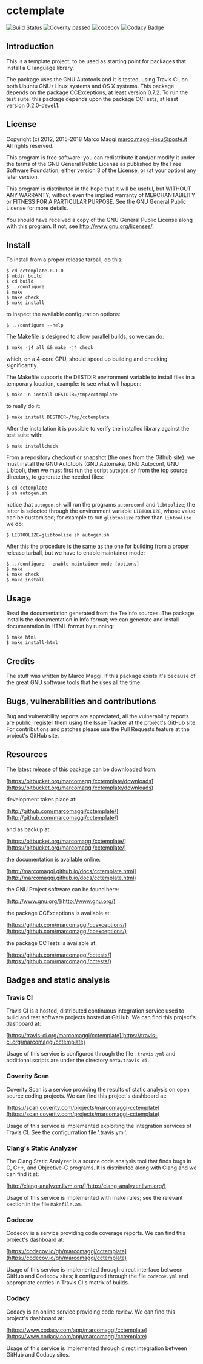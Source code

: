 # cctemplate

[![Build Status](https://travis-ci.org/marcomaggi/cctemplate.svg?branch=master)](https://travis-ci.org/marcomaggi/cctemplate)
[![Coverity passed](https://scan.coverity.com/projects/12801/badge.svg)](https://scan.coverity.com/projects/marcomaggi-cctemplate)
[![codecov](https://codecov.io/gh/marcomaggi/cctemplate/branch/master/graph/badge.svg)](https://codecov.io/gh/marcomaggi/cctemplate)
[![Codacy Badge](https://api.codacy.com/project/badge/Grade/b07b27b019014a2198d498e2e623ad5a)](https://www.codacy.com/app/marcomaggi/cctemplate?utm_source=github.com&amp;utm_medium=referral&amp;utm_content=marcomaggi/cctemplate&amp;utm_campaign=Badge_Grade)


## Introduction

This is  a template project, to  be used as starting  point for packages
that install a C language library.

The package uses the GNU Autotools and it is tested, using Travis CI, on
both Ubuntu GNU+Linux systems and OS X systems.  This package depends on
the  package CCExceptions,  at least  version  0.7.2.  To  run the  test
suite: this package  depends upon the package CCTests,  at least version
0.2.0-devel.1.


## License

Copyright (c) 2012, 2015-2018 Marco Maggi <marco.maggi-ipsu@poste.it><br/>
All rights reserved.

This program is free software: you  can redistribute it and/or modify it
under the  terms of the GNU  General Public License as  published by the
Free Software Foundation,  either version 3 of the License,  or (at your
option) any later version.

This program  is distributed  in the  hope that it  will be  useful, but
WITHOUT   ANY   WARRANTY;  without   even   the   implied  warranty   of
MERCHANTABILITY  or  FITNESS FOR  A  PARTICULAR  PURPOSE.  See  the  GNU
General Public License for more details.

You should have received a copy  of the GNU General Public License along
with this program.  If not, see <http://www.gnu.org/licenses/>.


## Install

To install from a proper release tarball, do this:

```
$ cd cctemplate-0.1.0
$ mkdir build
$ cd build
$ ../configure
$ make
$ make check
$ make install
```

to inspect the available configuration options:

```
$ ../configure --help
```

The Makefile is designed to allow parallel builds, so we can do:

```
$ make -j4 all && make -j4 check
```

which,  on  a  4-core  CPU,   should  speed  up  building  and  checking
significantly.

The Makefile supports the DESTDIR  environment variable to install files
in a temporary location, example: to see what will happen:

```
$ make -n install DESTDIR=/tmp/cctemplate
```

to really do it:

```
$ make install DESTDIR=/tmp/cctemplate
```

After the  installation it is  possible to verify the  installed library
against the test suite with:

```
$ make installcheck
```

From a repository checkout or snapshot  (the ones from the Github site):
we  must install  the GNU  Autotools  (GNU Automake,  GNU Autoconf,  GNU
Libtool), then  we must first run  the script `autogen.sh` from  the top
source directory, to generate the needed files:

```
$ cd cctemplate
$ sh autogen.sh

```

notice  that  `autogen.sh`  will   run  the  programs  `autoreconf`  and
`libtoolize`; the  latter is  selected through the  environment variable
`LIBTOOLIZE`,  whose  value  can  be  customised;  for  example  to  run
`glibtoolize` rather than `libtoolize` we do:

```
$ LIBTOOLIZE=glibtoolize sh autogen.sh
```

After this  the procedure  is the same  as the one  for building  from a
proper release tarball, but we have to enable maintainer mode:

```
$ ../configure --enable-maintainer-mode [options]
$ make
$ make check
$ make install
```

## Usage

Read the documentation generated from  the Texinfo sources.  The package
installs the documentation  in Info format; we can  generate and install
documentation in HTML format by running:

```
$ make html
$ make install-html
```


## Credits

The  stuff was  written by  Marco Maggi.   If this  package exists  it's
because of the great GNU software tools that he uses all the time.


## Bugs, vulnerabilities and contributions

Bug  and vulnerability  reports are  appreciated, all  the vulnerability
reports  are  public; register  them  using  the  Issue Tracker  at  the
project's GitHub  site.  For  contributions and  patches please  use the
Pull Requests feature at the project's GitHub site.


## Resources

The latest release of this package can be downloaded from:

[https://bitbucket.org/marcomaggi/cctemplate/downloads](https://bitbucket.org/marcomaggi/cctemplate/downloads)

development takes place at:

[http://github.com/marcomaggi/cctemplate/](http://github.com/marcomaggi/cctemplate/)

and as backup at:

[https://bitbucket.org/marcomaggi/cctemplate/](https://bitbucket.org/marcomaggi/cctemplate/)

the documentation is available online:

[http://marcomaggi.github.io/docs/cctemplate.html](http://marcomaggi.github.io/docs/cctemplate.html)

the GNU Project software can be found here:

[http://www.gnu.org/](http://www.gnu.org/)

the package CCExceptions is available at:

[https://github.com/marcomaggi/ccexceptions/](https://github.com/marcomaggi/ccexceptions/)

the package CCTests is available at:

[https://github.com/marcomaggi/cctests/](https://github.com/marcomaggi/cctests/)


## Badges and static analysis

### Travis CI

Travis CI is  a hosted, distributed continuous  integration service used
to build and test software projects  hosted at GitHub.  We can find this
project's dashboard at:

[https://travis-ci.org/marcomaggi/cctemplate](https://travis-ci.org/marcomaggi/cctemplate)

Usage of this  service is configured through the  file `.travis.yml` and
additional scripts are under the directory `meta/travis-ci`.


### Coverity Scan

Coverity Scan is  a service providing the results of  static analysis on
open source coding projects.  We can find this project's dashboard at:

[https://scan.coverity.com/projects/marcomaggi-cctemplate](https://scan.coverity.com/projects/marcomaggi-cctemplate)

Usage of this service is implemented exploiting the integration services
of Travis CI.  See the configurration file '.travis.yml'.


### Clang's Static Analyzer

The Clang Static Analyzer is a source code analysis tool that finds bugs
in C, C++, and Objective-C programs.  It is distributed along with Clang
and we can find it at:

[http://clang-analyzer.llvm.org/](http://clang-analyzer.llvm.org/)

Usage of this  service is implemented with make rules;  see the relevant
section in the file `Makefile.am`.


### Codecov

Codecov is a service providing code  coverage reports.  We can find this
project's dashboard at:

[https://codecov.io/gh/marcomaggi/cctemplate](https://codecov.io/gh/marcomaggi/cctemplate)

Usage of  this service is  implemented through direct  interface between
GitHub and Codecov  sites; it configured through  the file `codecov.yml`
and appropriate entries in Travis CI's matrix of builds.


### Codacy

Codacy is  an online service  providing code  review.  We can  find this
project's dashboard at:

[https://www.codacy.com/app/marcomaggi/cctemplate](https://www.codacy.com/app/marcomaggi/cctemplate)

Usage of this service is  implemented through direct integration between
GitHub and Codacy sites.

